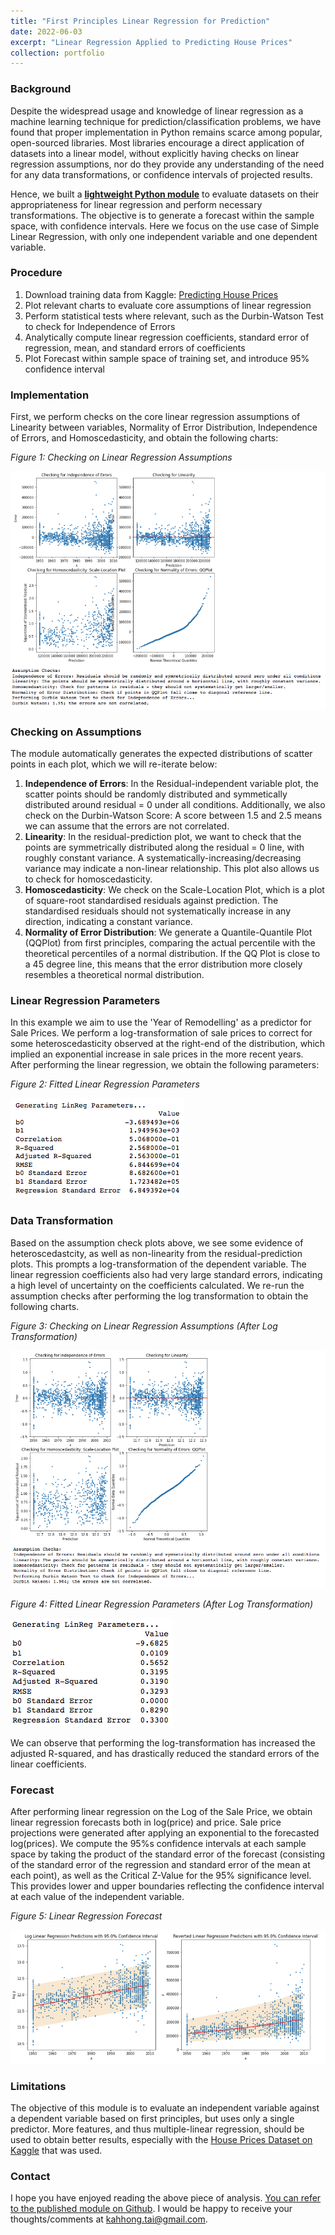 ```yaml
---
title: "First Principles Linear Regression for Prediction"
date: 2022-06-03
excerpt: "Linear Regression Applied to Predicting House Prices"
collection: portfolio
---
```


### Background
Despite the widespread usage and knowledge of linear regression as a machine learning technique for prediction/classification problems, we have found that proper implementation in Python remains scarce among popular, open-sourced libraries. Most libraries encourage a direct application of datasets into a linear model, without explicitly having checks on linear regression assumptions, nor do they provide any understanding of the need for any data transformations, or confidence intervals of projected results.

Hence, we built a **[lightweight Python module](https://github.com/kahhongt/linear-regression)** to evaluate datasets on their appropriateness for linear regression and perform necessary transformations. The objective is to generate a forecast within the sample space, with confidence intervals. Here we focus on the use case of Simple Linear Regression, with only one independent variable and one dependent variable.

### Procedure
1. Download training data from Kaggle: [Predicting House Prices](https://www.kaggle.com/competitions/house-prices-advanced-regression-techniques)
2. Plot relevant charts to evaluate core assumptions of linear regression
3. Perform statistical tests where relevant, such as the Durbin-Watson Test to check for Independence of Errors
4. Analytically compute linear regression coefficients, standard error of regression, mean, and standard errors of coefficients
5. Plot Forecast within sample space of training set, and introduce 95% confidence interval

### Implementation
First, we perform checks on the core linear regression assumptions of Linearity between variables, Normality of Error Distribution, Independence of Errors, and Homoscedasticity, and obtain the following charts:
<p align = "left"><em>Figure 1: Checking on Linear Regression Assumptions</em></p>
<p align="left"><img src="/images/LinReg Assumption Checks Pre.png"/></p>

### Checking on Assumptions
The module automatically generates the expected distributions of scatter points in each plot, which we will re-iterate below:
1. **Independence of Errors**: In the Residual-independent variable plot, the scatter points should be randomly distributed and symmetically distributed around residual = 0 under all conditions. Additionally, we also check on the Durbin-Watson Score: A score between 1.5 and 2.5 means we can assume that the errors are not correlated.
2. **Linearity**: In the residual-prediction plot, we want to check that the points are symmetrically distributed along the residual = 0 line, with roughly constant variance. A systematically-increasing/decreasing variance may indicate a non-linear relationship. This plot also allows us to check for homoscedasticity.
3. **Homoscedasticity**: We check on the Scale-Location Plot, which is a plot of square-root standardised residuals against prediction. The standardised residuals should not systematically increase in any direction, indicating a constant variance.
4. **Normality of Error Distribution**: We generate a Quantile-Quantile Plot (QQPlot) from first principles, comparing the actual percentile with the theoretical percentiles of a normal distribution. If the QQ Plot is close to a 45 degree line, this means that the error distribution more closely resembles a theoretical normal distribution.

### Linear Regression Parameters
In this example we aim to use the 'Year of Remodelling' as a predictor for Sale Prices. We perform a log-transformation of sale prices to correct for some heteroscedasticity observed at the right-end of the distribution, which implied an exponential increase in sale prices in the more recent years. After performing the linear regression, we obtain the following parameters:
<p align = "left"><em>Figure 2: Fitted Linear Regression Parameters</em></p>
<p align="left"><img src="/images/LinReg Parameters Pre.png"/></p>

### Data Transformation
Based on the assumption check plots above, we see some evidence of heteroscedastcity, as well as non-linearity from the residual-prediction plots. This prompts a log-transformation of the dependent variable. The linear regression coefficients also had very large standard errors, indicating a high level of uncertainty on the coefficients calculated. We re-run the assumption checks after performing the log transformation to obtain the following charts.

<p align = "left"><em>Figure 3: Checking on Linear Regression Assumptions (After Log Transformation)</em></p>
<p align="left"><img src="/images/LinReg Assumption Checks.png"/></p>

<p align = "left"><em>Figure 4: Fitted Linear Regression Parameters (After Log Transformation)</em></p>
<p align="left"><img src="/images/LinReg Parameters.png"/></p>

We can observe that performing the log-transformation has increased the adjusted R-squared, and has drastically reduced the standard errors of the linear coefficients.

### Forecast
After performing linear regression on the Log of the Sale Price, we obtain linear regression forecasts both in log(price) and price. Sale price projections were generated after applying an exponential to the forecasted log(prices). We compute the 95%s confidence intervals at each sample space by taking the product of the standard error of the forecast (consisting of the standard error of the regression and standard error of the mean at each point), as well as the Critical Z-Value for the 95% significance level. This provides lower and upper boundaries reflecting the confidence interval at each value of the independent variable.

<p align = "left"><em>Figure 5: Linear Regression Forecast </em></p>
<p align="left"><img src="/images/LinReg Forecast.png"/></p>

### Limitations
The objective of this module is to evaluate an independent variable against a dependent variable based on first principles, but uses only a single predictor. More features, and thus multiple-linear regression, should be used to obtain better results, especially with the [House Prices Dataset on Kaggle](https://www.kaggle.com/competitions/house-prices-advanced-regression-techniques) that was used.

### Contact
I hope you have enjoyed reading the above piece of analysis. [You can refer to the published module on Github](https://github.com/kahhongt/linear-regression). I would be happy to receive your thoughts/comments at [kahhong.tai@gmail.com](kahhong.tai@gmail.com).
